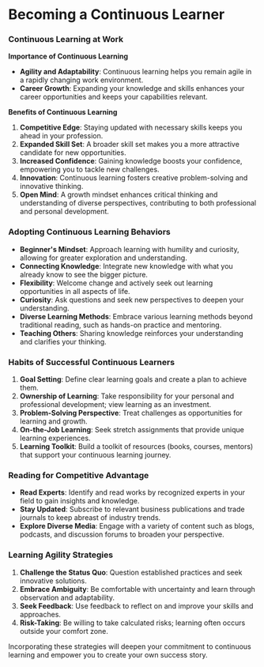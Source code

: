 # Becoming a Continuous Learner

### Continuous Learning at Work

**Importance of Continuous Learning**
- **Agility and Adaptability**: Continuous learning helps you remain agile in a rapidly changing work environment.
- **Career Growth**: Expanding your knowledge and skills enhances your career opportunities and keeps your capabilities relevant.

**Benefits of Continuous Learning**
1. **Competitive Edge**: Staying updated with necessary skills keeps you ahead in your profession.
2. **Expanded Skill Set**: A broader skill set makes you a more attractive candidate for new opportunities.
3. **Increased Confidence**: Gaining knowledge boosts your confidence, empowering you to tackle new challenges.
4. **Innovation**: Continuous learning fosters creative problem-solving and innovative thinking.
5. **Open Mind**: A growth mindset enhances critical thinking and understanding of diverse perspectives, contributing to both professional and personal development.

### Adopting Continuous Learning Behaviors

- **Beginner's Mindset**: Approach learning with humility and curiosity, allowing for greater exploration and understanding.
- **Connecting Knowledge**: Integrate new knowledge with what you already know to see the bigger picture.
- **Flexibility**: Welcome change and actively seek out learning opportunities in all aspects of life.
- **Curiosity**: Ask questions and seek new perspectives to deepen your understanding.
- **Diverse Learning Methods**: Embrace various learning methods beyond traditional reading, such as hands-on practice and mentoring.
- **Teaching Others**: Sharing knowledge reinforces your understanding and clarifies your thinking.

### Habits of Successful Continuous Learners

1. **Goal Setting**: Define clear learning goals and create a plan to achieve them.
2. **Ownership of Learning**: Take responsibility for your personal and professional development; view learning as an investment.
3. **Problem-Solving Perspective**: Treat challenges as opportunities for learning and growth.
4. **On-the-Job Learning**: Seek stretch assignments that provide unique learning experiences.
5. **Learning Toolkit**: Build a toolkit of resources (books, courses, mentors) that support your continuous learning journey.

### Reading for Competitive Advantage

- **Read Experts**: Identify and read works by recognized experts in your field to gain insights and knowledge.
- **Stay Updated**: Subscribe to relevant business publications and trade journals to keep abreast of industry trends.
- **Explore Diverse Media**: Engage with a variety of content such as blogs, podcasts, and discussion forums to broaden your perspective.

### Learning Agility Strategies

1. **Challenge the Status Quo**: Question established practices and seek innovative solutions.
2. **Embrace Ambiguity**: Be comfortable with uncertainty and learn through observation and adaptability.
3. **Seek Feedback**: Use feedback to reflect on and improve your skills and approaches.
4. **Risk-Taking**: Be willing to take calculated risks; learning often occurs outside your comfort zone.

Incorporating these strategies will deepen your commitment to continuous learning and empower you to create your own success story.